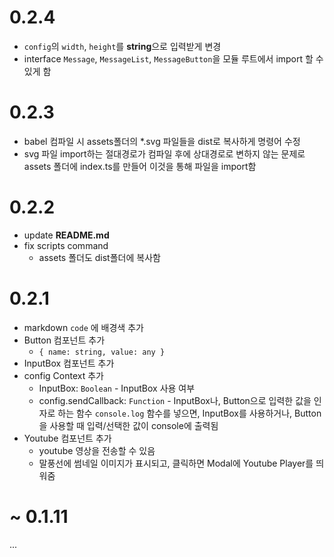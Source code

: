 # 0.2.4
- `config`의 `width`, `height`를 **string**으로 입력받게 변경
- interface `Message`, `MessageList`, `MessageButton`을 모듈 루트에서 import 할 수 있게 함

# 0.2.3
- babel 컴파일 시 assets폴더의 *.svg 파일들을 dist로 복사하게 명령어 수정
- svg 파일 import하는 절대경로가 컴파일 후에 상대경로로 변하지 않는 문제로
  assets 폴더에 index.ts를 만들어 이것을 통해 파일을 import함

# 0.2.2
- update **README.md**
- fix scripts command
  - assets 폴더도 dist폴더에 복사함

# 0.2.1
- markdown `code` 에 배경색 추가
- Button 컴포넌트 추가
  - `{ name: string, value: any }`
- InputBox 컴포넌트 추가
- config Context 추가 
  - InputBox: `Boolean` - InputBox 사용 여부
  - config.sendCallback: `Function` - InputBox나, Button으로 입력한 값을 인자로 하는 함수
    `console.log` 함수를 넣으면, InputBox를 사용하거나, Button을 사용할 때 입력/선택한 값이 console에 출력됨
- Youtube 컴포넌트 추가
  - youtube 영상을 전송할 수 있음
  - 말풍선에 썸네일 이미지가 표시되고, 클릭하면 Modal에 Youtube Player를 띄워줌

# ~ 0.1.11

...